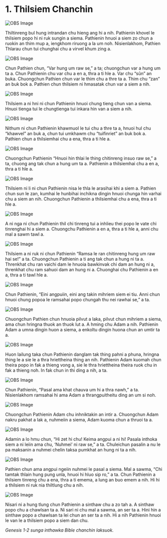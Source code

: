 # 1. Thilsiem Chanchin

![OBS Image](https://cdn.door43.org/obs/jpg/360px/obs-en-01-01.jpg)

Thiltinreng bul hung intrandan chu hieng ang hi a nih. Pathienin khovel le thilsiem popo hi ni ruk sungin a siema. Pathienin hnuoi a siem zo chun a ruokin an thim mup a, iengkhom riruong a la um noh. Nisienlakhom, Pathien Thlarau chun tui chunghai chu a virvel khum zing a.

![OBS Image](https://cdn.door43.org/obs/jpg/360px/obs-en-01-02.jpg)

Chun Pathien chun, “Var hung um raw se,” a ta; chuongchun var a hung um ta a. Chun Pathienin chu var chu a en a, thra a ti hle a. Var chu “sûn” an buka. Chuongchun Pathien chun var le thim chu a thre ta a. Thim chu “zan” an buk bok a. Pathien chun thilsiem ni hmasatak chun var a siem a nih.

![OBS Image](https://cdn.door43.org/obs/jpg/360px/obs-en-01-03.jpg)

Thilsiem a ni hni ni chun Pathienin hnuoi chung tieng chun van a siema. Hnuoi tienga tui le chungtienga tui inkara hin van a siem a nih.

![OBS Image](https://cdn.door43.org/obs/jpg/360px/obs-en-01-04.jpg)

Nithum ni chun Pathienin khawmuol le tui chu a thre ta a, hnuoi hul chu “khawvel” an buk a, chun tui umkhawm chu “tuifinriet” an buk bok a. Pathien chun a thilsiemhai chu a ena, thra a ti hle a.

![OBS Image](https://cdn.door43.org/obs/jpg/360px/obs-en-01-05.jpg)

Chuongchun Pathienin “Hnuoi hin thlai le thing chitinreng insuo raw se,” a ta, chuong ang tak chun a hung um ta a. Pathienin a thilsiemhai chu a en a, thra a ti hle a.

![OBS Image](https://cdn.door43.org/obs/jpg/360px/obs-en-01-06.jpg)

Thilsiem ni li ni chun Pathienin nisa le thla le arasihai khi a siem a. Pathien chun sun le zan, kumhai le hunbihai inchikna dingin hnuoi chunga hin varhai chu a siem an nih. Chuongchun Pathienin a thilsiemhai chu a ena, thra a ti hle a.

![OBS Image](https://cdn.door43.org/obs/jpg/360px/obs-en-01-07.jpg)

A ni nga ni chun Pathienin thil chi tinreng tui a inhlieu thei popo le vate chi tinrenghai hi a siem a. Chuongchu Pathienin a en a, thra a ti hle a, anni chu mal a sawm tawl a.

![OBS Image](https://cdn.door43.org/obs/jpg/360px/obs-en-01-08.jpg)

Thilsiem a ni ruk ni chun Pathienin “Ramsa le ran chitinreng hung um raw hai se!” a ta. Chuongchun Pathienin a ti ang tak chun a hung ni ta a. Threnkhat chu ran vaichi dam le hnuoia bawkinvak chi dam an hung ni a, threnkhat chu ram sahuoi dam an hung ni a. Chuonghai chu Pathienin a en a, thra a ti tawl hle a.

![OBS Image](https://cdn.door43.org/obs/jpg/360px/obs-en-01-09.jpg)

Chun Pathienin, “Eini angpuiin, eini ang takin mihriem siem ei tiu. Anni chun hnuoi chung popoa le ramsahai popo chungah thu nei rawhai se,” a ta.

![OBS Image](https://cdn.door43.org/obs/jpg/360px/obs-en-01-10.jpg)

Chuongchun Pathien chun hnuoia pilvut a laka, pilvut chun mihriem a siema, ama chun hringna thuok an thuok lut a. A hming chu Adam a nih. Pathienin Adam a umna dingin huon a siema, a enkoltu dingin huona chun an umtir ta a.

![OBS Image](https://cdn.door43.org/obs/jpg/360px/obs-en-01-11.jpg)

Huon lailung taka chun Pathienin danglam tak thing pahni a phuna, hringna thing le a sie le a thra hriettheina thing an nih. Pathienin Adam kuomah chun theira popo in fak a thieng vong a, sie le thra hriettheina theira ruok chu in fak a thieng noh. In fak chun in thi ding a nih, a ta.

![OBS Image](https://cdn.door43.org/obs/jpg/360px/obs-en-01-12.jpg)

Chun Pathienin, “Pasal ama khat chauva um hi a thra nawh,” a ta. Nisienlakhom ramsahai hi ama Adam a thrangpuitheitu ding an um si noh.

![OBS Image](https://cdn.door43.org/obs/jpg/360px/obs-en-01-13.jpg)

Chuongchun Pathienin Adam chu inhniktakin an intir a. Chuongchun Adam nakru pakhat a lak a, nuhmeiin a siema, Adam kuoma chun a thruoi ta a.

![OBS Image](https://cdn.door43.org/obs/jpg/360px/obs-en-01-14.jpg)

Adamin a lo hmu chun, “Hi zet hi chu! Keima angpui a ni hi! Pasala inthoka siem a ni leiin ama chu, ‘Nuhmei’ ni raw se,” a ta. Chuleichun pasalin a nu le pa maksanin a nuhmei chelin taksa pumkhat an hung ni ta a nih.

![OBS Image](https://cdn.door43.org/obs/jpg/360px/obs-en-01-15.jpg)

Pathien chun ama angpui ngeiin nuhmei le pasal a siema. Mal a sawma, “Chi tamtak thlain hung pung unla, hnuoi hi hluo sip ro,” a ta. Chun Pathienin a thilsiem tinreng chu a ena, thra a ti emema, a lung an buo emem a nih. Hi hi a thilsiem ni ruk nia thiltlung chu a nih.

![OBS Image](https://cdn.door43.org/obs/jpg/360px/obs-en-01-16.jpg)

Nisari ni a hung tlung chun Pathienin a sinthaw chu a zo tah a. A sinthaw popo chu a chawlsan ta a. Ni sari ni chu mal a sawma, an ser ta a. Hini hin a sinthaw popo a chawlsan ta lei chun an ser ta a nih. Hi a nih Pathienin hnuoi le van le a thilsiem popo a siem dan chu.

_Genesis 1-2 sunga inthawka Bible chanchin laksuok._
